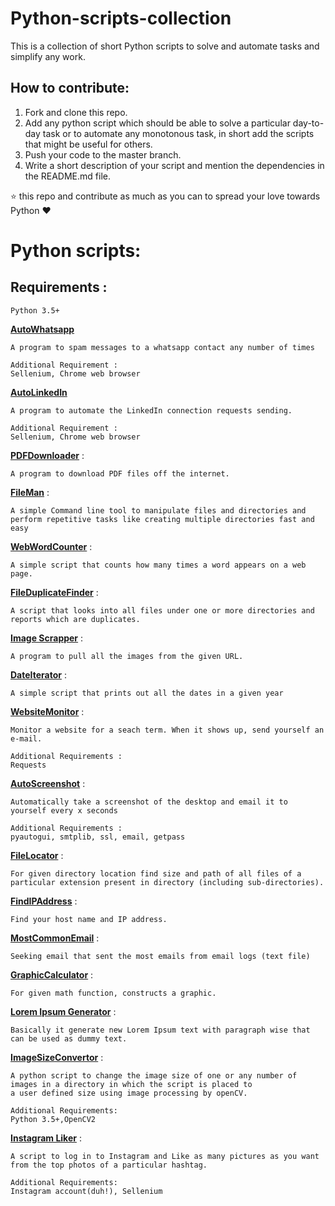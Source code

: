 # Python-scripts-collection
This is a collection of short Python scripts to solve and automate tasks and simplify any work.

## How to contribute:

1. Fork and clone this repo.
2. Add any python script which should be able to solve a particular day-to-day task or to automate any monotonous task, in short add the scripts that might be useful for others.
3. Push your code to the master branch.
4. Write a short description of your script and mention the dependencies in the README.md file.

:star: this repo and contribute as much as you can to spread your love towards Python :heart:

# Python scripts:

##    Requirements :

    Python 3.5+

[**AutoWhatsapp**](https://github.com/fnplus/Python-scripts-collection/tree/master/AutoWhatsapp)

    A program to spam messages to a whatsapp contact any number of times
    
    Additional Requirement :
    Sellenium, Chrome web browser
    

[**AutoLinkedIn**](https://github.com/fnplus/Python-scripts-collection/tree/master/AutoLinkedIn)

    A program to automate the LinkedIn connection requests sending.

    Additional Requirement :
    Sellenium, Chrome web browser
 


[**PDFDownloader**](https://github.com/fnplus/Python-scripts-collection/tree/master/PDFdownloader) :

    A program to download PDF files off the internet. 

[**FileMan**](https://github.com/fnplus/Python-scripts-collection/tree/master/FileMan) :

    A simple Command line tool to manipulate files and directories and perform repetitive tasks like creating multiple directories fast and easy


[**WebWordCounter**](https://github.com/fnplus/Python-scripts-collection/tree/master/WebWordCounter) :

    A simple script that counts how many times a word appears on a web page.

   
[**FileDuplicateFinder**](https://github.com/fnplus/Python-scripts-collection/tree/master/FileDuplicateFinder) :

    A script that looks into all files under one or more directories and reports which are duplicates. 
    
   
[**Image Scrapper**](https://github.com/fnplus/Python-scripts-collection/tree/master/Image%20Scrapper) :

    A program to pull all the images from the given URL. 

[**DateIterator**](https://github.com/fnplus/Python-scripts-collection/tree/master/DateIterator) :

    A simple script that prints out all the dates in a given year 
   
[**WebsiteMonitor**](https://github.com/fnplus/Python-scripts-collection/tree/master/WebsiteMonitor) :

    Monitor a website for a seach term. When it shows up, send yourself an e-mail. 
    
    Additional Requirements : 
    Requests


[**AutoScreenshot**](https://github.com/fnplus/Python-scripts-collection/tree/master/AutoScreenshot) :

    Automatically take a screenshot of the desktop and email it to yourself every x seconds

    Additional Requirements : 
    pyautogui, smtplib, ssl, email, getpass



[**FileLocator**](https://github.com/fnplus/Python-scripts-collection/tree/master/FileLocator) :

    For given directory location find size and path of all files of a particular extension present in directory (including sub-directories).

[**FindIPAddress**](https://github.com/fnplus/Python-scripts-collection/tree/master/FindIPAddress) :

    Find your host name and IP address.

[**MostCommonEmail**](https://github.com/fnplus/Python-scripts-collection/tree/master/MostCommonEmail) :

    Seeking email that sent the most emails from email logs (text file)

[**GraphicCalculator**](https://github.com/fnplus/Python-scripts-collection/tree/master/GraphicCalculator) :

    For given math function, constructs a graphic.
    
[**Lorem Ipsum Generator**](https://github.com/fnplus/Python-scripts-collection/tree/master/Lorem%20Ipsum%20Generator) :

    Basically it generate new Lorem Ipsum text with paragraph wise that can be used as dummy text.


[**ImageSizeConvertor**](https://github.com/fnplus/Python-scripts-collection/tree/master/ImageSizeConvertor) :

    A python script to change the image size of one or any number of images in a directory in which the script is placed to 
    a user defined size using image processing by openCV.

    Additional Requirements:
    Python 3.5+,OpenCV2

[**Instagram Liker**](https://github.com/fnplus/Python-scripts-collection/tree/master/InstagramLiker) :

    A script to log in to Instagram and Like as many pictures as you want from the top photos of a particular hashtag. 

    Additional Requirements:
    Instagram account(duh!), Sellenium 
